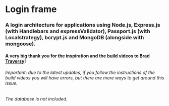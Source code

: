 # Login frame
### A login architecture for applications using Node.js, Express.js (with Handlebars and expressValidator), Passport.js (with Localstrategy), bcrypt.js and MongoDB (alongside with mongoose).

#### A very big thank you for the inspiration and the [build videos](https://www.youtube.com/watch?v=Z1ktxiqyiLA) to [Brad Traversy](https://github.com/bradtraversy)!
###### Important: due to the latest updates, *if you follow the instructions of the build videos you will have errors*, but there are more ways to get around this issue. 
###### The database is not included.
